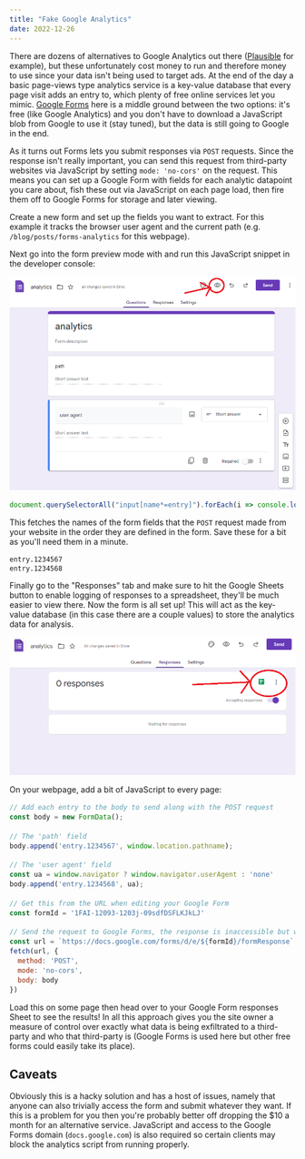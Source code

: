 ```yaml
---
title: "Fake Google Analytics"
date: 2022-12-26
---
```


There are dozens of alternatives to Google Analytics out there ([Plausible](https://plausible.io/) for example), but these unfortunately cost money to run and therefore money to use since your data isn't being used to target ads. At the end of the day a basic page-views type analytics service is a key-value database that every page visit adds an entry to, which plenty of free online services let you mimic. [Google Forms](https://forms.google.com) here is a middle ground between the two options: it's free (like Google Analytics) and you don't have to download a JavaScript blob from Google to use it (stay tuned), but the data is still going to Google in the end.

As it turns out Forms lets you submit responses via `POST` requests. Since the response isn't really important, you can send this request from third-party websites via JavaScript by setting `mode: 'no-cors'` on the request. This means you can set up a Google Form with fields for each analytic datapoint you care about, fish these out via JavaScript on each page load, then fire them off to Google Forms for storage and later viewing.

Create a new form and set up the fields you want to extract. For this example it tracks the browser user agent and the current path (e.g. `/blog/posts/forms-analytics` for this webpage).

Next go into the form preview mode with and run this JavaScript snippet in the developer console:

![preview.png](preview.png)


```javascript
document.querySelectorAll("input[name*=entry]").forEach(i => console.log(i.name));
```

This fetches the names of the form fields that the `POST` request made from your website in the order they are defined in the form. Save these for a bit as you'll need them in a minute.

```
entry.1234567
entry.1234568
```

Finally go to the "Responses" tab and make sure to hit the Google Sheets button to enable logging of responses to a spreadsheet, they'll be much easier to view there. Now the form is all set up! This will act as the key-value database (in this case there are a couple values) to store the analytics data for analysis.

![responses.png](responses.png)

On your webpage, add a bit of JavaScript to every page:

```javascript
// Add each entry to the body to send along with the POST request
const body = new FormData();

// The 'path' field
body.append('entry.1234567', window.location.pathname);

// The 'user agent' field
const ua = window.navigator ? window.navigator.userAgent : 'none'
body.append('entry.1234568', ua);

// Get this from the URL when editing your Google Form
const formId = '1FAI-12093-1203j-09sdfDSFLKJkLJ'

// Send the request to Google Forms, the response is inaccessible but we don't need it
const url = `https://docs.google.com/forms/d/e/${formId}/formResponse`
fetch(url, {
  method: 'POST',
  mode: 'no-cors',
  body: body
})
```

Load this on some page then head over to your Google Form responses Sheet to see the results! In all this approach gives you the site owner a measure of control over exactly what data is being exfiltrated to a third-party and who that third-party is (Google Forms is used here but other free forms could easily take its place).

## Caveats

Obviously this is a hacky solution and has a host of issues, namely that anyone can also trivially access the form and submit whatever they want. If this is a problem for you then you're probably better off dropping the $10 a month for an alternative service. JavaScript and access to the Google Forms domain (`docs.google.com`) is also required so certain clients may block the analytics script from running properly.